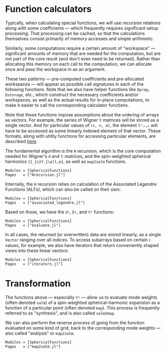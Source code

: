 # Function calculators

Typically, when calculating special functions, we will use recursion relations along with some
coefficients — which frequently requires significant setup processing.  That processing can be
cached, so that the calculations themselves consist primarily of memory accesses and simple
arithmetic.

Similarly, some computations require a certain amount of "workspace" — significant amounts of memory
that are needed for the computation, but are not part of the core result (and don't even need to be
returned).  Rather than allocating this memory on each call to the computation, we can allocate once
and pass the workspace in as an argument.

These two patterns — pre-computed coefficients and pre-allocated workspaces — will appear as
possible call signatures in each of the following functions.  Note that we also have helper
functions like `Dprep`, `Dstorage`, etc., which construct the necessary coefficients and/or
workspaces, as well as the actual results for in-place computations, to make it easier to call the
corresponding calculator functions.

Note that these functions impose assumptions about the ordering of arrays as vectors.  For example,
the series of Wigner ``𝔇`` matrices will be stored as a single vector.  And for particular values of
``(ℓ, n, m)``, the element ``𝔇ˡₙ,ₘ`` will have to be accessed as some linearly indexed element of
that vector.  These formats, along with utility functions for accessing particular elements, are
described [here](/utilities/#Y-and-D-data).

The fundamental algorithm is the ``H`` recursion, which is the core computation needed for Wigner's
``d`` and ``𝔇`` matrices, and the spin-weighted spherical harmonics ``{}_{s}Y_{\ell,m}``, as well as
`map2salm` functions.

```@autodocs
Modules = [SphericalFunctions]
Pages   = ["Hrecursion.jl"]
```

Internally, the ``H`` recursion relies on calculation of the Associated Legendre Functions (ALFs),
which can also be called on their own:

```@autodocs
Modules = [SphericalFunctions]
Pages   = ["associated_legendre.jl"]
```

Based on those, we have the `d!`, `D!`, and `Y!` functions:

```@autodocs
Modules = [SphericalFunctions]
Pages   = ["evaluate.jl"]
```

In all cases, the returned (or overwritten) data are stored linearly, as a single `Vector` ranging
over all indices.  To access subarrays based on certain ``ℓ`` values, for example, we also have
iterators that return conveniently shaped views into these linear vectors:

```@autodocs
Modules = [SphericalFunctions]
Pages   = ["iterators.jl"]
```


# Transformation

The functions above — especially `Y!` — allow us to evaluate mode weights (often denoted `salm`) of
a spin-weighted spherical-harmonic expansion as a function of a particular point (often denoted
`map`).  This process is frequently referred to as "synthesis", and is also called `salm2map`.

We can also perform the reverse process of going from the function evaluated on some kind of grid,
back to the corresponding mode weights — also called "analysis" or `map2salm`.

```@autodocs
Modules = [SphericalFunctions]
Pages   = ["map2salm.jl"]
```
